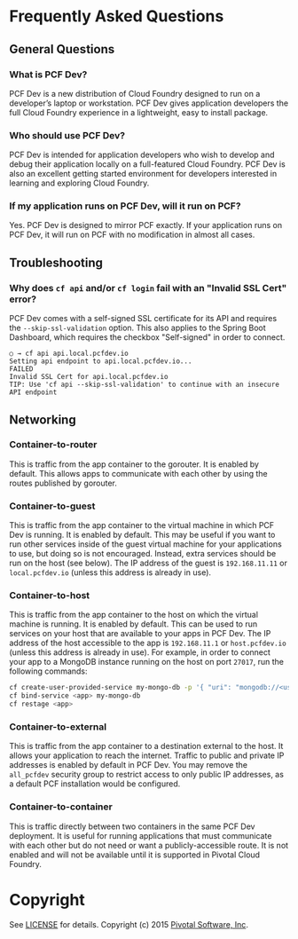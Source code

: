 # Frequently Asked Questions

## General Questions

### What is PCF Dev?

PCF Dev is a new distribution of Cloud Foundry designed to run on a developer’s laptop or workstation.  PCF Dev gives application developers the full Cloud Foundry experience in a lightweight, easy to install package.

### Who should use PCF Dev?

PCF Dev is intended for application developers who wish to develop and debug their application locally on a full-featured Cloud Foundry.  PCF Dev is also an excellent getting started environment for developers interested in learning and exploring Cloud Foundry.

### If my application runs on PCF Dev, will it run on PCF?

Yes.  PCF Dev is designed to mirror PCF exactly.  If your application runs on PCF Dev, it will run on PCF with no modification in almost all cases.

## Troubleshooting

### Why does `cf api` and/or `cf login` fail with an "Invalid SSL Cert" error?

PCF Dev comes with a self-signed SSL certificate for its API and requires the `--skip-ssl-validation` option.  This also applies to the Spring Boot Dashboard, which requires the checkbox "Self-signed" in order to connect.

```
○ → cf api api.local.pcfdev.io
Setting api endpoint to api.local.pcfdev.io...
FAILED
Invalid SSL Cert for api.local.pcfdev.io
TIP: Use 'cf api --skip-ssl-validation' to continue with an insecure API endpoint
```

## Networking

### Container-to-router

This is traffic from the app container to the gorouter. It is enabled by default. This allows apps to communicate with each other by using the routes published by gorouter.

### Container-to-guest

This is traffic from the app container to the virtual machine in which PCF Dev is running. It is enabled by default. This may be useful if you want to run other services inside of the guest virtual machine for your applications to use, but doing so is not encouraged. Instead, extra services should be run on the host (see below). The IP address of the guest is `192.168.11.11` or `local.pcfdev.io` (unless this address is already in use).

### Container-to-host

This is traffic from the app container to the host on which the virtual machine is running. It is enabled by default. This can be used to run services on your host that are available to your apps in PCF Dev.  The IP address of the host accessible to the app is `192.168.11.1` or `host.pcfdev.io` (unless this address is already in use). For example, in order to connect your app to a MongoDB instance running on the host on port `27017`, run the following commands:

```bash
cf create-user-provided-service my-mongo-db -p '{ "uri": "mongodb://<username>:<password>@host.pcfdev.io:27017/<database>" }'
cf bind-service <app> my-mongo-db
cf restage <app>
```

### Container-to-external

This is traffic from the app container to a destination external to the host. It allows your application to reach the internet. Traffic to public and private IP addresses is enabled by default in PCF Dev. You may remove the `all_pcfdev` security group to restrict access to only public IP addresses, as a default PCF installation would be configured.

### Container-to-container

This is traffic directly between two containers in the same PCF Dev deployment. It is useful for running applications that must communicate with each other but do not need or want a publicly-accessible route. It is not enabled and will not be available until it is supported in Pivotal Cloud Foundry.

# Copyright

See [LICENSE](LICENSE) for details.
Copyright (c) 2015 [Pivotal Software, Inc](http://www.pivotal.io/).
